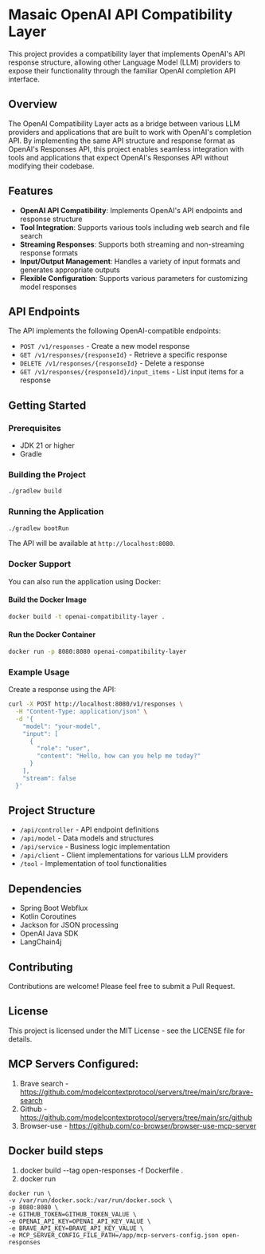 # Masaic OpenAI API Compatibility Layer

This project provides a compatibility layer that implements OpenAI's API response structure, allowing other Language Model (LLM) providers to expose their functionality through the familiar OpenAI completion API interface.

## Overview

The OpenAI Compatibility Layer acts as a bridge between various LLM providers and applications that are built to work with OpenAI's completion API. By implementing the same API structure and response format as OpenAI's Responses API, this project enables seamless integration with tools and applications that expect OpenAI's Responses API without modifying their codebase.

## Features

- **OpenAI API Compatibility**: Implements OpenAI's API endpoints and response structure
- **Tool Integration**: Supports various tools including web search and file search
- **Streaming Responses**: Supports both streaming and non-streaming response formats
- **Input/Output Management**: Handles a variety of input formats and generates appropriate outputs
- **Flexible Configuration**: Supports various parameters for customizing model responses

## API Endpoints

The API implements the following OpenAI-compatible endpoints:

- `POST /v1/responses` - Create a new model response
- `GET /v1/responses/{responseId}` - Retrieve a specific response
- `DELETE /v1/responses/{responseId}` - Delete a response
- `GET /v1/responses/{responseId}/input_items` - List input items for a response

## Getting Started

### Prerequisites

- JDK 21 or higher
- Gradle

### Building the Project

```bash
./gradlew build
```

### Running the Application

```bash
./gradlew bootRun
```

The API will be available at `http://localhost:8080`.

### Docker Support

You can also run the application using Docker:

#### Build the Docker Image

```bash
docker build -t openai-compatibility-layer .
```

#### Run the Docker Container

```bash
docker run -p 8080:8080 openai-compatibility-layer
```

### Example Usage

Create a response using the API:

```bash
curl -X POST http://localhost:8080/v1/responses \
  -H "Content-Type: application/json" \
  -d '{
    "model": "your-model",
    "input": [
      {
        "role": "user",
        "content": "Hello, how can you help me today?"
      }
    ],
    "stream": false
  }'
```

## Project Structure

- `/api/controller` - API endpoint definitions
- `/api/model` - Data models and structures
- `/api/service` - Business logic implementation
- `/api/client` - Client implementations for various LLM providers
- `/tool` - Implementation of tool functionalities

## Dependencies

- Spring Boot Webflux
- Kotlin Coroutines
- Jackson for JSON processing
- OpenAI Java SDK
- LangChain4j

## Contributing

Contributions are welcome! Please feel free to submit a Pull Request.

## License

This project is licensed under the MIT License - see the LICENSE file for details.

## MCP Servers Configured:
1. Brave search - https://github.com/modelcontextprotocol/servers/tree/main/src/brave-search
2. Github - https://github.com/modelcontextprotocol/servers/tree/main/src/github
3. Browser-use - https://github.com/co-browser/browser-use-mcp-server

## Docker build steps
1. docker build --tag open-responses -f Dockerfile .
2. docker run
```
docker run \
-v /var/run/docker.sock:/var/run/docker.sock \                                  
-p 8080:8080 \
-e GITHUB_TOKEN=GITHUB_TOKEN_VALUE \
-e OPENAI_API_KEY=OPENAI_API_KEY_VALUE \
-e BRAVE_API_KEY=BRAVE_API_KEY_VALUE \
-e MCP_SERVER_CONFIG_FILE_PATH=/app/mcp-servers-config.json open-responses

```